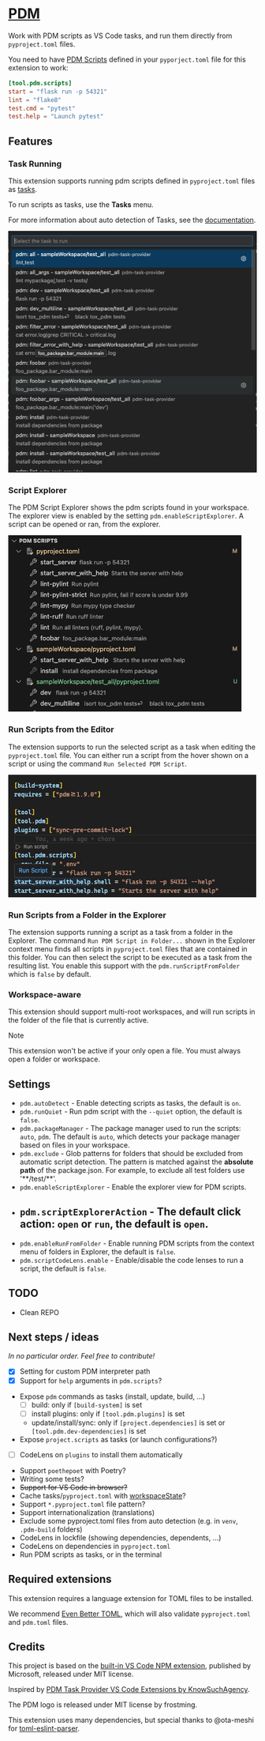# [PDM](https://marketplace.visualstudio.com/items?itemName=gabdug.pdm)

Work with PDM scripts as VS Code tasks, and run them directly from `pyproject.toml` files.

You need to have [PDM Scripts](https://pdm-project.org/latest/usage/scripts/) defined in your `pyporject.toml` file for this extension to work:

```toml pyproject.toml
[tool.pdm.scripts]
start = "flask run -p 54321"
lint = "flake8"
test.cmd = "pytest"
test.help = "Launch pytest"
```

## Features

### Task Running

This extension supports running pdm scripts defined in `pyproject.toml` files as [tasks](https://code.visualstudio.com/docs/editor/tasks).

To run scripts as tasks, use the **Tasks** menu.

For more information about auto detection of Tasks, see the [documentation](https://code.visualstudio.com/Docs/editor/tasks#_task-autodetection).

![](static/screenshots/task_runner.png)

### Script Explorer

The PDM Script Explorer shows the pdm scripts found in your workspace. The explorer view is enabled by the setting `pdm.enableScriptExplorer`. A script can be opened or ran, from the explorer.

![](static/screenshots/script_explorer.png)

### Run Scripts from the Editor

The extension supports to run the selected script as a task when editing the `pyproject.toml` file. You can either run a script from
the hover shown on a script or using the command `Run Selected PDM Script`.

![](static/screenshots/pyproject_codelens.png)

### Run Scripts from a Folder in the Explorer

The extension supports running a script as a task from a folder in the Explorer. The command `Run PDM Script in Folder...` shown in the Explorer context menu finds all scripts in `pyproject.toml` files that are contained in this folder. You can then select the script to be executed as a task from the resulting list. You enable this support with the `pdm.runScriptFromFolder` which is `false` by default.

### Workspace-aware

This extension should support multi-root workspaces, and will run scripts in the folder of the file that is currently active.

> [!NOTE]
> This extension won't be active if your only open a file. You must always open a folder or workspace.


## Settings

- `pdm.autoDetect` - Enable detecting scripts as tasks, the default is `on`.
- `pdm.runQuiet` - Run pdm script with the `--quiet` option, the default is `false`.
- `pdm.packageManager` - The package manager used to run the scripts: `auto`, `pdm`. The default is `auto`, which detects your package manager based on files in your workspace.
- `pdm.exclude` - Glob patterns for folders that should be excluded from automatic script detection. The pattern is matched against the **absolute path** of the package.json. For example, to exclude all test folders use '\*\*/test/\*\*'.
- `pdm.enableScriptExplorer` - Enable the explorer view for PDM scripts.
- `pdm.scriptExplorerAction` - The default click action: `open` or `run`, the default is `open`.
  -
- `pdm.enableRunFromFolder` - Enable running PDM scripts from the context menu of folders in Explorer, the default is `false`.
- `pdm.scriptCodeLens.enable` - Enable/disable the code lenses to run a script, the default is `false`.

## TODO

- Clean REPO

## Next steps / ideas

_In no particular order. Feel free to contribute!_

- [X] Setting for custom PDM interpreter path
- [X] Support for `help` arguments in `pdm.scripts`?
- Expose `pdm` commands as tasks (install, update, build, ...)
	- [ ] build: only if `[build-system]` is set
	- [ ] install plugins: only if `[tool.pdm.plugins]` is set
	- update/install/sync: only if `[project.dependencies]` is set or `[tool.pdm.dev-dependencies]` is set
- Expose `project.scripts` as tasks (or launch configurations?)
- [ ] CodeLens on `plugins` to install them automatically
- Support `poethepoet` with Poetry?
- Writing some tests?
- ~~Support for VS Code in browser?~~
- Cache tasks/`pyproject.toml` with [workspaceState](https://code.visualstudio.com/api/references/vscode-api#ExtensionContext.workspaceState)?
- Support `*.pyproject.toml` file pattern?
- Support internationalization (translations)
- Exclude some pyproject.toml files from auto detection (e.g. in `venv`, `.pdm-build` folders)
- CodeLens in lockfile (showing dependencies, dependents, ...)
- CodeLens on dependencies in `pyproject.toml`
- Run PDM scripts as tasks, or in the terminal

## Required extensions

This extension requires a language extension for TOML files to be installed.

We recommend [Even Better TOML](https://marketplace.visualstudio.com/items?itemName=tamasfe.even-better-toml), which will also validate `pyproject.toml` and `pdm.toml` files.

## Credits

This project is based on the [built-in VS Code NPM extension](https://github.com/microsoft/vscode/tree/main/extensions/npm), published by Microsoft, released under MIT license.

Inspired by [PDM Task Provider VS Code Extensions by KnowSuchAgency](https://marketplace.visualstudio.com/items?itemName=knowsuchagency.pdm-task-provider).

The PDM logo is released under MIT license by frostming.

This extension uses many dependencies, but special thanks to @ota-meshi for [toml-eslint-parser](https://github.com/ota-meshi/toml-eslint-parser/tree/main).

